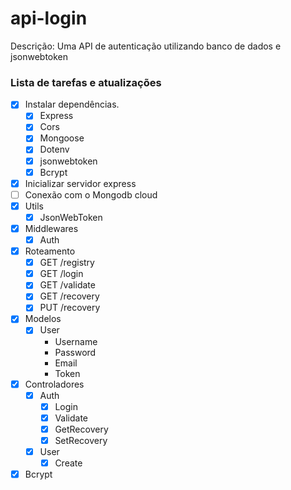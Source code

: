 # api-login

Descrição: Uma API de autenticação utilizando banco de dados e jsonwebtoken

### Lista de tarefas e atualizações

- [x] Instalar dependências.
  - [x] Express
  - [x] Cors
  - [x] Mongoose
  - [x] Dotenv
  - [x] jsonwebtoken
  - [x] Bcrypt
- [x] Inicializar servidor express
- [ ] Conexão com o Mongodb cloud
- [x] Utils
  - [x] JsonWebToken
- [x] Middlewares
  - [x] Auth
- [x] Roteamento
  - [x] GET /registry
  - [x] GET /login
  - [x] GET /validate
  - [x] GET /recovery
  - [x] PUT /recovery
- [x] Modelos
  - [x] User
    - Username
    - Password
    - Email
    - Token
- [x] Controladores
  - [x] Auth
    - [x] Login
    - [x] Validate
    - [x] GetRecovery
    - [x] SetRecovery
  - [x] User
    - [x] Create
- [x] Bcrypt